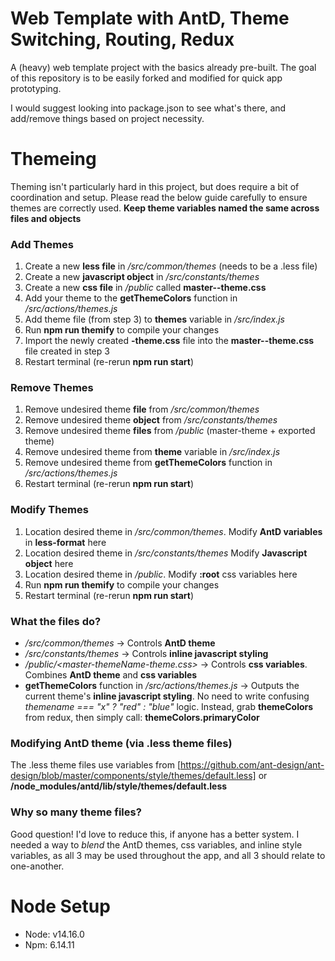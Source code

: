 # Web Template with AntD, Theme Switching, Routing, Redux
A (heavy) web template project with the basics already pre-built. The goal of this repository is to be easily forked and modified for quick app prototyping.

I would suggest looking into package.json to see what's there, and add/remove things based on project necessity.

# Themeing
Theming isn't particularly hard in this project, but does require a bit of coordination and setup. Please read the below guide carefully to ensure themes are correctly used. **Keep theme variables named the same across files and objects**

### Add Themes
1. Create a new **less file** in */src/common/themes* (needs to be a .less file)
2. Create a new **javascript object** in */src/constants/themes*
3. Create a new **css file** in */public* called **master-<themeName>-theme.css**
4. Add your theme to the **getThemeColors** function in */src/actions/themes.js*
5. Add theme file (from step 3) to **themes** variable in */src/index.js*
5. Run **npm run themify** to compile your changes
6. Import the newly created **<themeName>-theme.css** file into the **master-<themeName>-theme.css** file created in step 3
7. Restart terminal (re-rerun **npm run start**)

### Remove Themes
1. Remove undesired theme **file** from */src/common/themes*
2. Remove undesired theme **object** from */src/constants/themes*
3. Remove undesired theme **files** from */public* (master-theme + exported theme)
4. Remove undesired theme from **theme** variable in */src/index.js*
5. Remove undesired theme from **getThemeColors** function in */src/actions/themes.js*
6. Restart terminal (re-rerun **npm run start**)

### Modify Themes
1. Location desired theme in */src/common/themes*. Modify **AntD variables** in **less-format** here
2. Location desired theme in */src/constants/themes* Modify **Javascript object** here
3. Location desired theme in */public*. Modify **:root** css variables here
4. Run **npm run themify** to compile your changes
5. Restart terminal (re-rerun **npm run start**)

### What the files do?
- */src/common/themes* -> Controls **AntD theme**
- */src/constants/themes* -> Controls **inline javascript styling**
- */public/<master-themeName-theme.css>* -> Controls **css variables**. Combines **AntD theme** and **css variables**
- **getThemeColors** function in */src/actions/themes.js* -> Outputs the current theme's **inline javascript styling**. No need to write confusing *themename === "x" ? "red" : "blue"* logic. Instead, grab **themeColors** from redux, then simply call: **themeColors.primaryColor**

### Modifying AntD theme (via .less theme files)
The .less theme files use variables from [https://github.com/ant-design/ant-design/blob/master/components/style/themes/default.less] or **/node_modules/antd/lib/style/themes/default.less**

### Why so many theme files?
Good question! I'd love to reduce this, if anyone has a better system. I needed a way to *blend* the AntD themes, css variables, and inline style variables, as all 3 may be used throughout the app, and all 3 should relate to one-another.

# Node Setup
- Node: v14.16.0
- Npm: 6.14.11